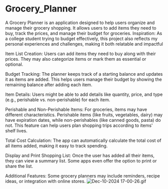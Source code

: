 # Grocery_Planner
A Grocery Planner is an application designed to help users organize and manage their grocery shopping. It allows users to add items they need to buy, track the prices, and manage their budget for groceries.
Inspiration: As a college student trying to budget effectively, this project also reflects my personal experiences and challenges, making it both relatable and impactful

Item List Creation: Users can add items they need to buy along with their prices. They may also categorize items or mark them as essential or optional.

Budget Tracking: The planner keeps track of a starting balance and updates it as items are added. This helps users manage their budget by showing the remaining balance after adding each item.

Item Details: Users might be able to add details like quantity, price, and type (e.g., perishable vs. non-perishable) for each item.

Perishable and Non-Perishable Items: For groceries, items may have different characteristics. Perishable items (like fruits, vegetables, dairy) may have expiration dates, while non-perishables (like canned goods, pasta) do not. This feature can help users plan shopping trips according to items' shelf lives.

Total Cost Calculation: The app can automatically calculate the total cost of all items added, making it easy to track spending.

Display and Print Shopping List: Once the user has added all their items, they can view a summary list. Some apps even offer the option to print or share the list.

Additional Features: Some grocery planners may include reminders, recipe ideas, or integration with online stores.
![Dec-10-2024 17-00-26.gif](../../../../Applications/Dec-10-2024%2017-00-26.gif)
